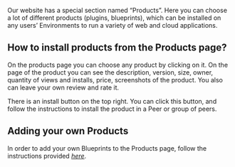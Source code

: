 Our website has a special section named “Products”. Here you can choose
a lot of different products (plugins, blueprints), which can be
installed on any users’ Environments to run a variety of web and cloud
applications.

How to install products from the Products page?
-----------------------------------------------

On the products page you can choose any product by clicking on it. On
the page of the product you can see the description, version, size,
owner, quantity of views and installs, price, screenshots of the
product. You also can leave your own review and rate it.

There is an install button on the top right. You can click this button,
and follow the instructions to install the product in a Peer or group of
peers.

Adding your own Products
------------------------

In order to add your own Blueprints to the Products page, follow the
instructions provided
[*here*](https://github.com/subutai-blueprints/hackathon/wiki/Writing-Subutai-Blueprints).
